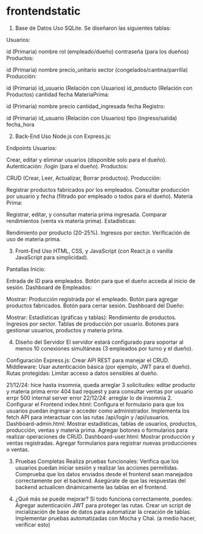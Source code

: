 # frontendstatic

1. Base de Datos
Uso SQLite. Se diseñaron las siguientes tablas:

Usuarios:

id (Primaria)
nombre
rol (empleado/dueño)
contraseña (para los dueños)
Productos:

id (Primaria)
nombre
precio_unitario
sector (congelados/cantina/parrilla)
Producción:

id (Primaria)
id_usuario (Relación con Usuarios)
id_producto (Relación con Productos)
cantidad
fecha
MateriaPrima:

id (Primaria)
nombre
precio
cantidad_ingresada
fecha
Registro:

id (Primaria)
id_usuario (Relación con Usuarios)
tipo (ingreso/salida)
fecha_hora

2. Back-End
Uso Node.js con Express.js:

Endpoints
Usuarios:

Crear, editar y eliminar usuarios (disponible solo para el dueño).
Autenticación: /login (para el dueño).
Productos:

CRUD (Crear, Leer, Actualizar, Borrar productos).
Producción:

Registrar productos fabricados por los empleados.
Consultar producción por usuario y fecha (filtrado por empleado o todos para el dueño).
Materia Prima:

Registrar, editar, y consultar materia prima ingresada.
Comparar rendimientos (venta vs materia prima).
Estadísticas:

Rendimiento por producto (20-25%).
Ingresos por sector.
Verificación de uso de materia prima.

3. Front-End
Uso HTML, CSS, y JavaScript (con React.js o vanilla JavaScript para simplicidad).

Pantallas
Inicio:

Entrada de ID para empleados.
Botón para que el dueño acceda al inicio de sesión.
Dashboard de Empleados:

Mostrar:
Producción registrada por el empleado.
Botón para agregar productos fabricados.
Botón para cerrar sesión.
Dashboard del Dueño:

Mostrar:
Estadísticas (gráficas y tablas):
Rendimiento de productos.
Ingresos por sector.
Tablas de producción por usuario.
Botones para gestionar usuarios, productos y materia prima.

4. Diseño del Servidor
El servidor estará configurado para soportar al menos 10 conexiones simultáneas (3 empleados por turno y el dueño).

Configuración
Express.js: Crear API REST para manejar el CRUD.
Middleware: Usar autenticación básica (por ejemplo, JWT para el dueño).
Rutas protegidas: Limitar acceso a datos sensibles al dueño.

21/12/24: hice hasta insomnia, queda arreglar 3 solicitudes:
editar producto y materia prima error 404 bad request y para consultar ventas por usuario errpr 500 internal server error
22/12/24:
arreglar lo de insomnia
2. Configurar el Frontend
index.html: Configura el formulario para que los usuarios puedan ingresar o acceder como administrador.
Implementa los fetch API para interactuar con las rutas /api/login y /api/usuarios.
Dashboard-admin.html: 
Mostrar estadísticas, tablas de usuarios, productos, producción, ventas y materia prima.
Agregar botones o formularios para realizar operaciones de CRUD.
Dashboard-user.html:
Mostrar producción y ventas registradas.
Agregar formularios para registrar nuevas producciones o ventas.

3. Pruebas Completas
Realiza pruebas funcionales:
Verifica que los usuarios puedan iniciar sesión y realizar las acciones permitidas.
Comprueba que los datos enviados desde el frontend sean manejados correctamente por el backend.
Asegúrate de que las respuestas del backend actualicen dinámicamente las tablas en el frontend.

4. ¿Qué más se puede mejorar?
Si todo funciona correctamente, puedes:
Agregar autenticación JWT para proteger las rutas.
Crear un script de inicialización de base de datos para automatizar la creación de tablas.
Implementar pruebas automatizadas con Mocha y Chai. (a medio hacer, verificar esto)